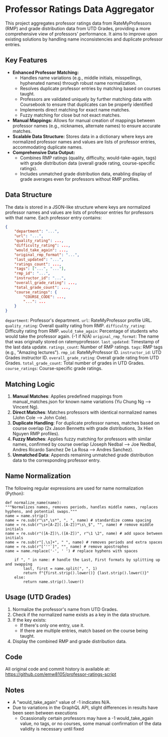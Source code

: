 # Professor Ratings Data Aggregator

This project aggregates professor ratings data from RateMyProfessors (RMP) and grade distribution data from UTD Grades, providing a more comprehensive view of professors' performance. It aims to improve upon existing solutions by handling name inconsistencies and duplicate professor entries.

## Key Features

- **Enhanced Professor Matching:**
  - Handles name variations (e.g., middle initials, misspellings, hyphenated names) through robust name normalization.
  - Resolves duplicate professor entries by matching based on courses taught.
  - Professors are validated uniquely by further matching data with Coursebook to ensure that duplicates can be properly identified
  - Implements direct matching for exact name matches.
  - Fuzzy matching for close but not exact matches.
- **Manual Mappings:** Allows for manual creation of mappings between professor names (e.g., nicknames, alternate names) to ensure accurate matches.
- **Scalable Data Structure:** Stores data in a dictionary where keys are normalized professor names and values are lists of professor entries, accommodating duplicate names.
- **Comprehensive Data Output:**
  - Combines RMP ratings (quality, difficulty, would-take-again, tags) with grade distribution data (overall grade rating, course-specific ratings).
  - Includes unmatched grade distribution data, enabling display of grade averages even for professors without RMP profiles.

## Data Structure

The data is stored in a JSON-like structure where keys are normalized professor names and values are lists of professor entries for professors with that name. Each professor entry contains:

```json
{
    "department": "...",
    "url": "...",
    "quality_rating": ...,
    "difficulty_rating": ...,
    "would_take_again": ...,
    "original_rmp_format": "...",
    "last_updated": "...",
    "ratings_count": ...,
    "tags": ["...", "..."],
    "rmp_id": "...",
    "instructor_id": "...",
    "overall_grade_rating": ...,
    "total_grade_count": ...,
    "course_ratings": {
        "COURSE_CODE": ...,
        "...": ...
    }
}
```

`department`: Professor's department.
`url`: RateMyProfessor profile URL.
`quality_rating`: Overall quality rating from RMP.
`difficulty_rating`: Difficulty rating from RMP.
`would_take_again`: Percentage of students who would take the professor again. (-1 if N/A)
`original_rmp_format`: The name that was originally stored on ratemyprofessor.
`last_updated`: Timestamp of the last data update.
`ratings_count`: Number of RMP ratings.
`tags`: RMP tags (e.g., "Amazing lectures").
`rmp_id`: RateMyProfessor ID.
`instructor_id`: UTD Grades instructor ID.
`overall_grade_rating`: Overall grade rating from UTD Grades.
`total_grade_count`: Total number of grades in UTD Grades.
`course_ratings`: Course-specific grade ratings.

## Matching Logic

1. **Manual Matches**: Applies predefined mappings from manual_matches.json for known name variations (Yu Chung Ng --> Vincent Ng).
2. **Direct Matches**: Matches professors with identical normalized names (John Cole --> John Cole).
3. **Duplicate Handling**: For duplicate professor names, matches based on course overlap (2x Jason Bennetts with grade distributions, 3x Hien Nguyen RMP profiles).
4. **Fuzzy Matches**: Applies fuzzy matching for professors with similar names, confirmed by course overlap (Joseph Nedbal --> Joe Nedbal, Andres Ricardo Sanchez De La Rosa --> Andres Sanchez).
5. **Unmatched Data**: Appends remaining unmatched grade distribution data to the corresponding professor entry.

## Name Normalization

The following regular expressions are used for name normalization (Python):

```
def normalize_name(name):
"""Normalizes names, removes periods, handles middle names, replaces hyphens, and potential swaps."""
name = name.strip()
name = re.sub(r"\s*,\s*", ", ", name) # standardize comma spacing
name = re.sub(r"\s+[A-Z](.[A-Z])*\s\_$", "", name) # remove middle initials
name = re.sub(r"([A-Z])\.([A-Z])", r"\1 \2", name) # add space between initials
name = re.sub(r"[.\s]+", " ", name) # removes periods and extra spaces
name = re.sub(r"[’'ʻ`]", "", name) # remove apostrophes
name = name.replace('-', ' ') # replace hyphens with spaces

    if ", " in name: # handle the Last, First formats by splitting up and swapping
        last, first = name.split(", ", 1)
        return f"{first.strip().lower()} {last.strip().lower()}"
    else:
        return name.strip().lower()
```

## Usage (UTD Grades)

1. Normalize the professor's name from UTD Grades.
2. Check if the normalized name exists as a key in the data structure.
3. If the key exists:
   - If there's only one entry, use it.
   - If there are multiple entries, match based on the course being taught.
4. Display the combined RMP and grade distribution data.

## Code

All original code and commit history is available at: https://github.com/emw8105/professor-ratings-script

## Notes

- A "would_take_again" value of -1 indicates N/A.
- Due to variations in the GraphQL API, slight differences in results have been seen between executions
  - Ocassionally certain professors may have a -1 would_take_again value, no tags, or no courses, some manual confirmation of the data validity is necessary until fixed
